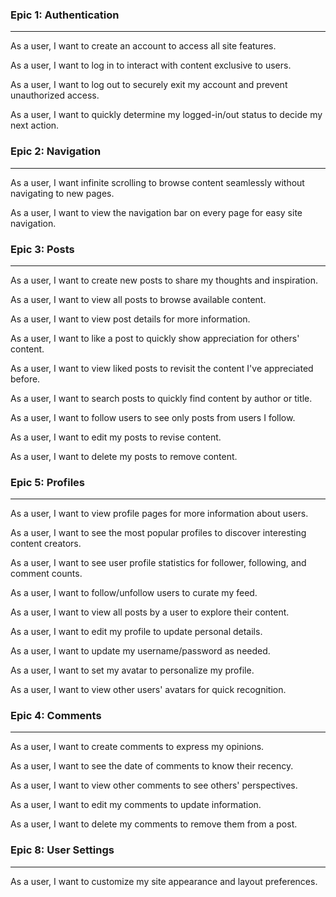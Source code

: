 ### Epic 1: Authentication
---
As a user, I want to create an account to access all site features.

As a user, I want to log in to interact with content exclusive to users.

As a user, I want to log out to securely exit my account and prevent unauthorized access.

As a user, I want to quickly determine my logged-in/out status to decide my next action.

### Epic 2: Navigation
---
As a user, I want infinite scrolling to browse content seamlessly without navigating to new pages.

As a user, I want to view the navigation bar on every page for easy site navigation.

### Epic 3: Posts
---
As a user, I want to create new posts to share my thoughts and inspiration.

As a user, I want to view all posts to browse available content.

As a user, I want to view post details for more information.

As a user, I want to like a post to quickly show appreciation for others' content.

As a user, I want to view liked posts to revisit the content I've appreciated before.

As a user, I want to search posts to quickly find content by author or title.

As a user, I want to follow users to see only posts from users I follow.

As a user, I want to edit my posts to revise content.

As a user, I want to delete my posts to remove content.

### Epic 5: Profiles
---
As a user, I want to view profile pages for more information about users.

As a user, I want to see the most popular profiles to discover interesting content creators.

As a user, I want to see user profile statistics for follower, following, and comment counts.

As a user, I want to follow/unfollow users to curate my feed.

As a user, I want to view all posts by a user to explore their content.

As a user, I want to edit my profile to update personal details.

As a user, I want to update my username/password as needed.

As a user, I want to set my avatar to personalize my profile.

As a user, I want to view other users' avatars for quick recognition.

### Epic 4: Comments
---
As a user, I want to create comments to express my opinions.

As a user, I want to see the date of comments to know their recency.

As a user, I want to view other comments to see others' perspectives.

As a user, I want to edit my comments to update information.

As a user, I want to delete my comments to remove them from a post.

### Epic 8: User Settings
---
As a user, I want to customize my site appearance and layout preferences.
